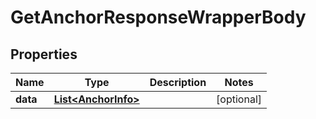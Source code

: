 

# GetAnchorResponseWrapperBody


## Properties

Name | Type | Description | Notes
------------ | ------------- | ------------- | -------------
**data** | [**List&lt;AnchorInfo&gt;**](AnchorInfo.md) |  |  [optional]



